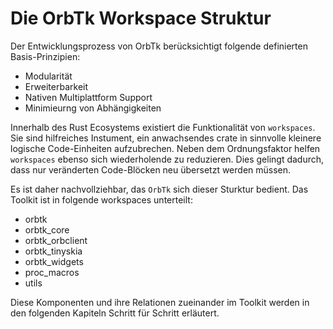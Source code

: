 # Die OrbTk Workspace Struktur

Der Entwicklungsprozess von OrbTk berücksichtigt folgende definierten
Basis-Prinzipien:

* Modularität
* Erweiterbarkeit
* Nativen Multiplattform Support
* Minimieurng von Abhängigkeiten

Innerhalb des Rust Ecosystems existiert die Funktionalität von
`workspaces`. Sie sind hilfreiches Instument, ein anwachsendes crate
in sinnvolle kleinere logische Code-Einheiten aufzubrechen.  Neben dem
Ordnungsfaktor helfen `workspaces` ebenso sich wiederholende zu
reduzieren. Dies gelingt dadurch, dass nur veränderten Code-Blöcken
neu übersetzt werden müssen.

Es ist daher nachvollziehbar, das `OrbTk` sich dieser Sturktur bedient.
Das Toolkit ist in folgende workspaces unterteilt:

* orbtk
* orbtk_core
* orbtk_orbclient
* orbtk_tinyskia
* orbtk_widgets
* proc_macros
* utils

Diese Komponenten und ihre Relationen zueinander im Toolkit werden in
den folgenden Kapiteln Schritt für Schritt erläutert.
